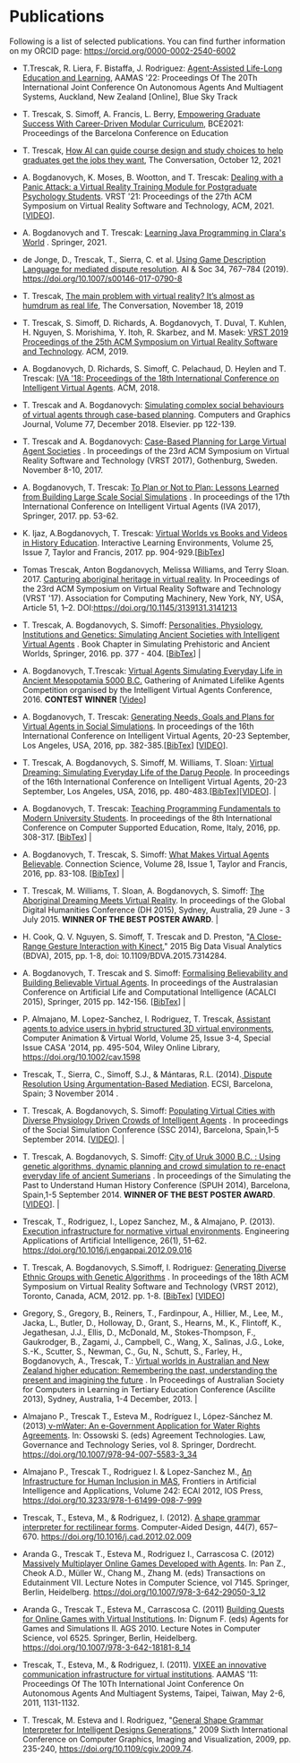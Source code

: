 # Publications

Following is a list of selected publications. You can find further information on my ORCID page: https://orcid.org/0000-0002-2540-6002

- T.Trescak, R. Liera, F. Bistaffa, J. Rodriguez: [Agent-Assisted Life-Long Education and Learning](#), AAMAS '22: Proceedings Of The 20Th International Joint Conference On Autonomous Agents And Multiagent Systems, Auckland, New Zealand [Online], Blue Sky Track

- T. Trescak, S. Simoff, A. Francis, L. Berry, [Empowering Graduate Success With Career-Driven Modular Curriculum](https://papers.iafor.org/wp-content/uploads/papers/bce2021/BCE2021_61554.pdf), BCE2021: Proceedings of the Barcelona Conference on Education

- T. Trescak, [How AI can guide course design and study choices to help graduates get the jobs they want](https://theconversation.com/how-ai-can-guide-course-design-and-study-choices-to-help-graduates-get-the-jobs-they-want-167055), The Conversation, October 12, 2021

- A. Bogdanovych, K. Moses, B. Wootton, and T. Trescak: [Dealing with a Panic Attack: a Virtual Reality Training Module for Postgraduate Psychology Students](https://dl.acm.org/doi/10.1145/3489849.3489926). VRST '21: Proceedings of the 27th ACM Symposium on Virtual Reality Software and Technology, ACM, 2021. [[VIDEO](https://youtu.be/-Uh4syaYc10)].

- A. Bogdanovych and T. Trescak: [Learning Java Programming in Clara's World](https://www.springer.com/gp/book/9783030755416) . Springer, 2021.

- de Jonge, D., Trescak, T., Sierra, C. et al. [Using Game Description Language for mediated dispute resolution](https://link.springer.com/content/pdf/10.1007/s00146-017-0790-8.pdf). AI & Soc 34, 767–784 (2019). https://doi.org/10.1007/s00146-017-0790-8

- T. Trescak, [The main problem with virtual reality? It’s almost as humdrum as real life](https://theconversation.com/the-main-problem-with-virtual-reality-its-almost-as-humdrum-as-real-life-126761), The Conversation, November 18, 2019

- T. Trescak, S. Simoff, D. Richards, A. Bogdanovych, T. Duval, T. Kuhlen, H. Nguyen, S. Morishima, Y. Itoh, R. Skarbez, and M. Masek: [VRST 2019 Proceedings of the 25th ACM Symposium on Virtual Reality Software and Technology](https://dl.acm.org/citation.cfm?id=3359996). ACM, 2019.

- A. Bogdanovych, D. Richards, S. Simoff, C. Pelachaud, D. Heylen and T. Trescak: [IVA '18: Proceedings of the 18th International Conference on Intelligent Virtual Agents](https://dl.acm.org/citation.cfm?id=3267851). ACM, 2018.

- T. Trescak and A. Bogdanovych: [Simulating complex social behaviours of virtual agents through case-based planning](https://www.sciencedirect.com/science/article/pii/S0097849318301596?dgcid=coauthor). Computers and Graphics Journal, Volume 77, December 2018. Elsevier. pp 122-139.

- T. Trescak and A. Bogdanovych: [Case-Based Planning for Large Virtual Agent Societies](https://staff.cdms.westernsydney.edu.au/~anton/Publications/VRST_2017.pdf) . In proceedings of the 23rd ACM Symposium on Virtual Reality Software and Technology (VRST 2017), Gothenburg, Sweden. November 8-10, 2017.

- A. Bogdanovych, T. Trescak: [To Plan or Not to Plan: Lessons Learned from Building Large Scale Social Simulations](https://staff.cdms.westernsydney.edu.au/~anton/Publications/IVA_2017.pdf) . In proceedings of the 17th International Conference on Intelligent Virtual Agents (IVA 2017), Springer, 2017. pp. 53-62.

- K. Ijaz, A.Bogdanovych, T. Trescak: [Virtual Worlds vs Books and Videos in History Education](https://staff.cdms.westernsydney.edu.au/~anton/Publications/ILE_2017.pdf). Interactive Learning Environments, Volume 25, Issue 7, Taylor and Francis, 2017. pp. 904-929.[[BibTex](https://staff.cdms.westernsydney.edu.au/~anton/Publications/bib/ILE_2017.bib)]

- Tomas Trescak, Anton Bogdanovych, Melissa Williams, and Terry Sloan. 2017. [Capturing aboriginal heritage in virtual reality](https://dl.acm.org/doi/10.1145/3139131.3141213). In Proceedings of the 23rd ACM Symposium on Virtual Reality Software and Technology (VRST '17). Association for Computing Machinery, New York, NY, USA, Article 51, 1–2. DOI:https://doi.org/10.1145/3139131.3141213

- T. Trescak, A. Bogdanovych, S. Simoff: [Personalities, Physiology, Institutions and Genetics: Simulating Ancient Societies with Intelligent Virtual Agents](https://staff.cdms.westernsydney.edu.au/~anton/Publications/SPAW_BC_2016.pdf) . Book Chapter in Simulating Prehistoric and Ancient Worlds, Springer, 2016. pp. 377 - 404. [[BibTex](https://staff.cdms.westernsydney.edu.au/~anton/Publications/bib/SPAW_BC_2016.bib)] |

- A. Bogdanovych, T.Trescak: [Virtual Agents Simulating Everyday Life in Ancient Mesopotamia 5000 B.C.](https://staff.cdms.westernsydney.edu.au/~anton/Publications/IVA_Gala_Uruk_16.pdf) Gathering of Animated Lifelike Agents Competition organised by the Intelligent Virtual Agents Conference, 2016. **CONTEST WINNER** [[Video](https://youtu.be/t3Yyh9_J_YA)]

- A. Bogdanovych, T. Trescak: [Generating Needs, Goals and Plans for Virtual Agents in Social Simulations](https://staff.cdms.westernsydney.edu.au/~anton/Publications/IVA_2016.pdf). In proceedings of the 16th International Conference on Intelligent Virtual Agents, 20-23 September, Los Angeles, USA, 2016, pp. 382-385.[[BibTex](https://staff.cdms.westernsydney.edu.au/~anton/Publications/bib/IVA_2016.bib)] [[VIDEO](https://www.youtube.com/watch?v=5yEF2A7LEL0)].

- T. Trescak, A. Bogdanovych, S. Simoff, M. Williams, T. Sloan: [Virtual Dreaming: Simulating Everyday Life of the Darug People](https://staff.cdms.westernsydney.edu.au/~anton/Publications/IVA_Darug_2016.pdf). In proceedings of the 16th International Conference on Intelligent Virtual Agents, 20-23 September, Los Angeles, USA, 2016, pp. 480-483.[[BibTex](https://staff.cdms.westernsydney.edu.au/~anton/Publications/bib/IVA_Darug_2016.bib)][[VIDEO](https://www.youtube.com/watch?v=u2dYWT0_kl8)]. |

- A. Bogdanovych, T. Trescak: [Teaching Programming Fundamentals to Modern University Students](https://staff.cdms.westernsydney.edu.au/~anton/Publications/CSEDU_2016.pdf). In proceedings of the 8th International Conference on Computer Supported Education, Rome, Italy, 2016, pp. 308-317. [[BibTex](https://staff.cdms.westernsydney.edu.au/~anton/Publications/bib/CSEDU_2016.bib)] |

- A. Bogdanovych, T. Trescak, S. Simoff: [What Makes Virtual Agents Believable](https://staff.cdms.westernsydney.edu.au/~anton/Publications/Connection_Science_2016.pdf). Connection Science, Volume 28, Issue 1, Taylor and Francis, 2016, pp. 83-108. [[BibTex](https://staff.cdms.westernsydney.edu.au/~anton/Publications/bib/CS_2016.bib)] |

- T. Trescak, M. Williams, T. Sloan, A. Bogdanovych, S. Simoff: [The Aboriginal Dreaming Meets Virtual Reality](http://www.researchgate.net/publication/280134639_The_Aboriginal_Dreaming_meets_Virtual_Reality_-_Best_Poster_Award). In proceedings of the Global Digital Humanities Conference (DH 2015), Sydney, Australia, 29 June - 3 July 2015. **WINNER OF THE BEST POSTER AWARD**. |

- H. Cook, Q. V. Nguyen, S. Simoff, T. Trescak and D. Preston, "[A Close-Range Gesture Interaction with Kinect](https://ieeexplore.ieee.org/document/7314284)," 2015 Big Data Visual Analytics (BDVA), 2015, pp. 1-8, doi: 10.1109/BDVA.2015.7314284.

- A. Bogdanovych, T. Trescak and S. Simoff: [Formalising Believability and Building Believable Virtual Agents](https://staff.cdms.westernsydney.edu.au/~anton/Publications/acalci_15.pdf). In proceedings of the Australasian Conference on Artificial Life and Computational Intelligence (ACALCI 2015), Springer, 2015 pp. 142-156. [[BibTex](https://staff.cdms.westernsydney.edu.au/~anton/Publications/bib/acalci_2015.bib)] |

- P. Almajano, M. Lopez-Sanchez, I. Rodriguez, T. Trescak, [Assistant agents to advice users in hybrid structured 3D virtual environments](https://onlinelibrary.wiley.com/doi/10.1002/cav.1598), Computer Animation & Virtual World, Volume 25, Issue 3-4, Special Issue CASA '2014, pp. 495-504, Wiley Online Library, https://doi.org/10.1002/cav.1598

- Trescak, T., Sierra, C., Simoff, S.J., & Mántaras, R.L. (2014).[ Dispute Resolution Using Argumentation-Based Mediation](https://arxiv.org/pdf/1409.4164.pdf). ECSI, Barcelona, Spain; 3 November 2014 .

- T. Trescak, A. Bogdanovych, S. Simoff: [Populating Virtual Cities with Diverse Physiology Driven Crowds of Intelligent Agents](https://staff.cdms.westernsydney.edu.au/~anton/Publications/SSC_2014.pdf) . In proceedings of the Social Simulation Conference (SSC 2014), Barcelona, Spain,1-5 September 2014. [[VIDEO](http://youtu.be/ZY_04YY4YRo)]. |

- T. Trescak, A. Bogdanovych, S. Simoff: [City of Uruk 3000 B.C. : Using genetic algorithms, dynamic planning and crowd simulation to re-enact everyday life of ancient Sumerians](https://staff.cdms.westernsydney.edu.au/~anton/Publications/SPUHH_2014.pdf) . In proceedings of the Simulating the Past to Understand Human History Conference (SPUH 2014), Barcelona, Spain,1-5 September 2014. **WINNER OF THE BEST POSTER AWARD**. [[VIDEO](http://youtu.be/ZY_04YY4YRo)]. |

- Trescak, T., Rodriguez, I., Lopez Sanchez, M., & Almajano, P. (2013). [Execution infrastructure for normative virtual environments](https://www.sciencedirect.com/science/article/abs/pii/S0952197612002540?via%3Dihub). Engineering Applications of Artificial Intelligence, 26(1), 51–62. https://doi.org/10.1016/j.engappai.2012.09.016

- T. Trescak, A. Bogdanovych, S.Simoff, I. Rodriguez: [Generating Diverse Ethnic Groups with Genetic Algorithms](https://staff.cdms.westernsydney.edu.au/~anton/Publications/VRST_2012.pdf) . In proceedings of the 18th ACM Symposium on Virtual Reality Software and Technology (VRST 2012), Toronto, Canada, ACM, 2012. pp. 1-8. [[BibTex](https://staff.cdms.westernsydney.edu.au/~anton/Publications/bib/vrst_2012.bib)] [[VIDEO](http://youtu.be/Re7oVUFGis4)]

- Gregory, S., Gregory, B., Reiners, T., Fardinpour, A., Hillier, M., Lee, M., Jacka, L., Butler, D., Holloway, D., Grant, S., Hearns, M., K., Flintoff, K., Jegathesan, J.J., Ellis, D., McDonald, M., Stokes-Thompson, F., Gaukrodger, B., Zagami, J., Campbell, C., Wang, X., Salinas, J.G., Loke, S.-K., Scutter, S., Newman, C., Gu, N., Schutt, S., Farley, H., Bogdanovych, A., Trescak, T.: [Virtual worlds in Australian and New Zealand higher education: Remembering the past, understanding the present and imagining the future](https://staff.cdms.westernsydney.edu.au/~anton/Publications/Ascilite_13.pdf) . In Proceedings of Australian Society for Computers in Learning in Tertiary Education Conference (Ascilite 2013), Sydney, Australia, 1-4 December, 2013. |

- Almajano P., Trescak T., Esteva M., Rodríguez I., López-Sánchez M. (2013)[ v-mWater: An e-Government Application for Water Rights Agreements](https://link.springer.com/chapter/10.1007/978-94-007-5583-3_34). In: Ossowski S. (eds) Agreement Technologies. Law, Governance and Technology Series, vol 8. Springer, Dordrecht. https://doi.org/10.1007/978-94-007-5583-3_34

- Almajano P., Trescak T., Rodriguez I. & Lopez-Sanchez M., [An Infrastructure for Human Inclusion in MAS](https://ebooks.iospress.nl/publication/7124),
  Frontiers in Artificial Intelligence and Applications, Volume 242: ECAI 2012, IOS Press, https://doi.org/10.3233/978-1-61499-098-7-999

- Trescak, T., Esteva, M., & Rodriguez, I. (2012). [A shape grammar interpreter for rectilinear forms](https://www.sciencedirect.com/science/article/abs/pii/S0010448512000498?via%3Dihub). Computer-Aided Design, 44(7), 657–670. https://doi.org/10.1016/j.cad.2012.02.009

- Aranda G., Trescak T., Esteva M., Rodriguez I., Carrascosa C. (2012) [Massively Multiplayer Online Games Developed with Agents](https://link.springer.com/chapter/10.1007/978-3-642-29050-3_12). In: Pan Z., Cheok A.D., Müller W., Chang M., Zhang M. (eds) Transactions on Edutainment VII. Lecture Notes in Computer Science, vol 7145. Springer, Berlin, Heidelberg. https://doi.org/10.1007/978-3-642-29050-3_12

- Aranda G., Trescak T., Esteva M., Carrascosa C. (2011) [Building Quests for Online Games with Virtual Institutions](https://link.springer.com/chapter/10.1007/978-3-642-18181-8_14). In: Dignum F. (eds) Agents for Games and Simulations II. AGS 2010. Lecture Notes in Computer Science, vol 6525. Springer, Berlin, Heidelberg. https://doi.org/10.1007/978-3-642-18181-8_14

- Trescak, T., Esteva, M., & Rodriguez, I. (2011). [VIXEE an innovative communication infrastructure for virtual institutions](https://researchdirect.westernsydney.edu.au/islandora/object/uws:20702). AAMAS '11: Proceedings Of The 10Th International Joint Conference On Autonomous Agents And Multiagent Systems, Taipei, Taiwan, May 2-6, 2011, 1131-1132.

- T. Trescak, M. Esteva and I. Rodriguez, "[General Shape Grammar Interpreter for Intelligent Designs Generations](https://ieeexplore.ieee.org/document/5298902)," 2009 Sixth International Conference on Computer Graphics, Imaging and Visualization, 2009, pp. 235-240, https://doi.org/10.1109/cgiv.2009.74.
